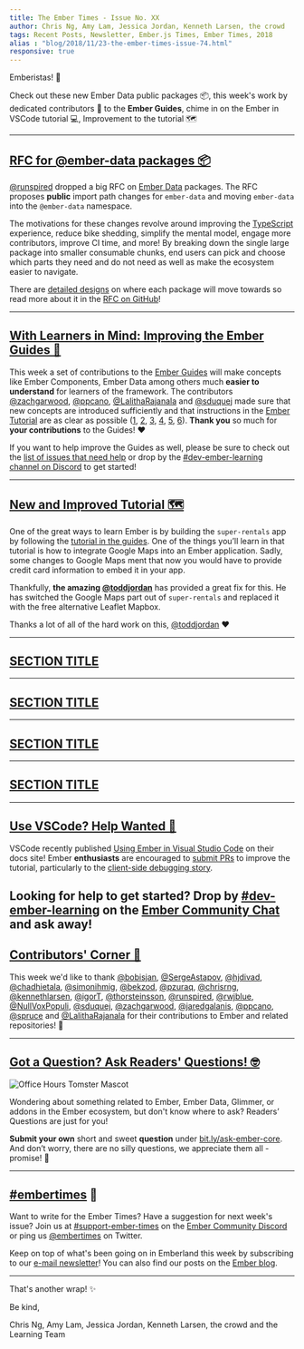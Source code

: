 ```yaml
---
title: The Ember Times - Issue No. XX
author: Chris Ng, Amy Lam, Jessica Jordan, Kenneth Larsen, the crowd
tags: Recent Posts, Newsletter, Ember.js Times, Ember Times, 2018
alias : "blog/2018/11/23-the-ember-times-issue-74.html"
responsive: true
---
```


<SAYING-HELLO-IN-YOUR-FAVORITE-LANGUAGE> Emberistas! 🐹

Check out these new Ember Data public packages 📦, 
this week's work by dedicated contributors 💪 to the **Ember Guides**, 
chime in on the Ember in VSCode tutorial 💻,
Improvement to the tutorial 🗺️
<SOME-INTRO-HERE-TO-KEEP-THEM-SUBSCRIBERS-READING>

---
## [RFC for @ember-data packages 📦](https://github.com/emberjs/rfcs/pull/395)

[@runspired](www.github.com/runspired) dropped a big RFC on [Ember Data](https://github.com/emberjs/data) packages. The RFC proposes **public** import path changes for `ember-data` and moving `ember-data` into the `@ember-data` namespace.

The motivations for these changes revolve around improving the [TypeScript](https://www.typescriptlang.org/) experience, reduce bike shedding, simplify the mental model, engage more contributors, improve CI time, and more! By breaking down the single large package into smaller consumable chunks, end users can pick and choose which parts they need and do not need as well as make the ecosystem easier to navigate.

There are [detailed designs](https://github.com/runspired/rfcs/blob/ember-data-packages-rfc/text/0000-ember-data-packages.md#detailed-design) on where each package will move towards so read more about it in the [RFC on GitHub](https://github.com/runspired/rfcs/blob/ember-data-packages-rfc/text/0000-ember-data-packages.md)!

---

## [With Learners in Mind: Improving the Ember Guides 🐹](https://discordapp.com/channels/480462759797063690/480777444203429888)

This week a set of contributions to the [Ember Guides](https://github.com/ember-learn/guides-source/) will make concepts like Ember Components, Ember Data among others much **easier to understand** for learners of the framework. The contributors [@zachgarwood](https://github.com/zachgarwood), [@ppcano](https://github.com/ppcano), [@LalithaRajanala](https://github.com/LalithaRajanala) and [@sduquej](https://github.com/sduquej) made sure that new concepts are introduced sufficiently and that instructions in the [Ember Tutorial](https://guides.emberjs.com/release/tutorial/ember-cli/) are as clear as possible ([1](https://github.com/ember-learn/guides-source/pull/284), [2](https://github.com/ember-learn/guides-source/pull/283), [3](https://github.com/ember-learn/guides-source/pull/282), [4](https://github.com/ember-learn/guides-source/pull/280), [5](https://github.com/ember-learn/guides-source/pull/240), [6](https://github.com/ember-learn/guides-source/pull/222)). **Thank you** so much for **your contributions** to the Guides! ❤️

If you want to help improve the Guides as well, please be sure to check out the [list of issues that need help](https://help-wanted.emberjs.com/learning?query=guides) or drop by the [#dev-ember-learning channel on Discord](https://discordapp.com/channels/480462759797063690/480777444203429888) to get started!

---

## [New and Improved Tutorial 🗺️](https://guides.emberjs.com/release/tutorial/ember-cli/)
One of the great ways to learn Ember is by building the `super-rentals` app by following the [tutorial in the guides](https://guides.emberjs.com/release/tutorial/ember-cli/). One of the things you’ll learn in that tutorial is how to integrate Google Maps into an Ember application. Sadly, some changes to Google Maps ment that now you would have to provide credit card information to embed it in your app.

Thankfully, **the amazing [@toddjordan](https://github.com/toddjordan)** has provided a great fix for this. He has switched the Google Maps part out of `super-rentals` and replaced it with the free alternative Leaflet Mapbox.

Thanks a lot of all of the hard work on this, [@toddjordan](https://github.com/toddjordan) ❤️

---

## [SECTION TITLE](#section-url)


---

## [SECTION TITLE](#section-url)


---

## [SECTION TITLE](#section-url)


---

## [SECTION TITLE](#section-url)


---

## [Use VSCode? Help Wanted 🚧](https://github.com/Microsoft/vscode-docs/issues/1509#issuecomment-440084989)

VSCode recently published [Using Ember in Visual Studio Code](https://code.visualstudio.com/docs/nodejs/emberjs-tutorial) on their docs site! Ember **enthusiasts** are encouraged to [submit PRs](https://github.com/Microsoft/vscode-docs/issues/1509#issuecomment-440084989) to improve the tutorial, particularly to the [client-side debugging story](https://github.com/Microsoft/vscode-docs/blob/master/docs/nodejs/emberjs-tutorial.md#common-questions).

Looking for help to get started? Drop by [#dev-ember-learning](https://discordapp.com/channels/480462759797063690/480777444203429888) on the [Ember Community Chat](https://discordapp.com/invite/zT3asNS) and ask away!
---


## [Contributors' Corner 👏](https://guides.emberjs.com/release/contributing/repositories/)

<p>This week we'd like to thank <a href="https://github.com/bobisjan" target="gh-user">@bobisjan</a>, <a href="https://github.com/SergeAstapov" target="gh-user">@SergeAstapov</a>, <a href="https://github.com/hjdivad" target="gh-user">@hjdivad</a>, <a href="https://github.com/chadhietala" target="gh-user">@chadhietala</a>, <a href="https://github.com/simonihmig" target="gh-user">@simonihmig</a>, <a href="https://github.com/bekzod" target="gh-user">@bekzod</a>, <a href="https://github.com/pzuraq" target="gh-user">@pzuraq</a>, <a href="https://github.com/chrisrng" target="gh-user">@chrisrng</a>, <a href="https://github.com/kennethlarsen" target="gh-user">@kennethlarsen</a>, <a href="https://github.com/igorT" target="gh-user">@igorT</a>, <a href="https://github.com/thorsteinsson" target="gh-user">@thorsteinsson</a>, <a href="https://github.com/runspired" target="gh-user">@runspired</a>, <a href="https://github.com/rwjblue" target="gh-user">@rwjblue</a>, <a href="https://github.com/NullVoxPopuli" target="gh-user">@NullVoxPopuli</a>, <a href="https://github.com/sduquej" target="gh-user">@sduquej</a>, <a href="https://github.com/zachgarwood" target="gh-user">@zachgarwood</a>, <a href="https://github.com/jaredgalanis" target="gh-user">@jaredgalanis</a>, <a href="https://github.com/ppcano" target="gh-user">@ppcano</a>, <a href="https://github.com/spruce" target="gh-user">@spruce</a> and <a href="https://github.com/LalithaRajanala" target="gh-user">@LalithaRajanala</a> for their contributions to Ember and related repositories! 💖</p>

---

## [Got a Question? Ask Readers' Questions! 🤓](https://docs.google.com/forms/d/e/1FAIpQLScqu7Lw_9cIkRtAiXKitgkAo4xX_pV1pdCfMJgIr6Py1V-9Og/viewform)

<div class="blog-row">
  <img class="float-right small transparent padded" alt="Office Hours Tomster Mascot" title="Readers' Questions" src="/images/tomsters/officehours.png" />

  <p>Wondering about something related to Ember, Ember Data, Glimmer, or addons in the Ember ecosystem, but don't know where to ask? Readers’ Questions are just for you!</p>

<p><strong>Submit your own</strong> short and sweet <strong>question</strong> under <a href="https://bit.ly/ask-ember-core" target="rq">bit.ly/ask-ember-core</a>. And don’t worry, there are no silly questions, we appreciate them all - promise! 🤞</p>

</div>

---

## [#embertimes](https://emberjs.com/blog/tags/newsletter.html) 📰

Want to write for the Ember Times? Have a suggestion for next week's issue? Join us at [#support-ember-times](https://discordapp.com/channels/480462759797063690/485450546887786506) on the [Ember Community Discord](https://discordapp.com/invite/zT3asNS) or ping us [@embertimes](https://twitter.com/embertimes) on Twitter. 

Keep on top of what's been going on in Emberland this week by subscribing to our [e-mail newsletter](https://the-emberjs-times.ongoodbits.com/)! You can also find our posts on the [Ember blog](https://emberjs.com/blog/tags/newsletter.html).

---

That's another wrap! ✨

Be kind,

Chris Ng, Amy Lam, Jessica Jordan, Kenneth Larsen, the crowd and the Learning Team
